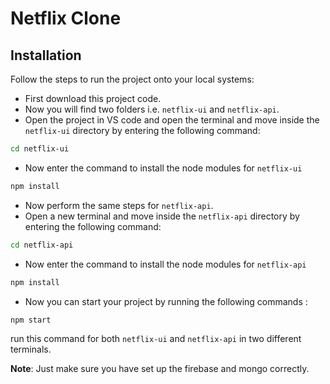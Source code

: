 # Netflix Clone


## Installation

Follow the steps to run the project onto your local systems:

- First download this project code. 
- Now you will find two folders i.e. `netflix-ui` and `netflix-api`.
- Open the project in VS code and open the terminal and move inside the `netflix-ui` directory by entering the following command:
       
```bash
cd netflix-ui 
```
- Now enter the command to install the node modules for `netflix-ui`

```bash
npm install
```
- Now perform the same steps for `netflix-api`.
- Open a new terminal and move inside the `netflix-api` directory by entering the following command:

```bash
cd netflix-api
```

- Now enter the command to install the node modules for `netflix-api`

```bash
npm install
```
- Now you can start your project by running the following commands :

```bash
npm start
```

run this command for both `netflix-ui` and `netflix-api` in two different terminals.

**Note**: Just make sure you have set up the firebase and mongo correctly. 
